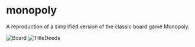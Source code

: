 # monopoly
A reproduction of a simplified version of the classic board game Monopoly.

![Board](https://user-images.githubusercontent.com/55768917/138033882-eb6323ed-ee3b-46a7-926f-5bbc4fec40ac.jpg)
![TitleDeeds](https://user-images.githubusercontent.com/55768917/138033890-277cdef8-7b8f-49a2-bb09-c44c7a9459c4.jpg)
